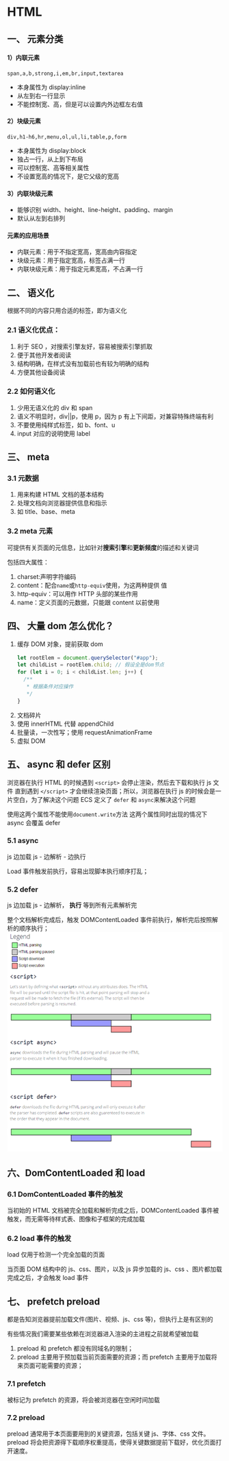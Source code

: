 # HTML

## 一、 元素分类

#### 1）内联元素

```
span,a,b,strong,i,em,br,input,textarea
```

- 本身属性为 display:inline
- 从左到右一行显示
- 不能控制宽、高，但是可以设置内外边框左右值

#### 2）块级元素

```
div,h1-h6,hr,menu,ol,ul,li,table,p,form
```

- 本身属性为 display:block
- 独占一行，从上到下布局
- 可以控制宽、高等相关属性
- 不设置宽高的情况下，是它父级的宽高

#### 3）内联块级元素

- 能够识别 width、height、line-height、padding、margin
- 默认从左到右排列

#### 元素的应用场景

- 内联元素：用于不指定宽高，宽高由内容指定
- 块级元素：用于指定宽高，标签占满一行
- 内联块级元素：用于指定元素宽高，不占满一行

## 二、 语义化

根据不同的内容只用合适的标签，即为语义化

### 2.1 语义化优点：

1. 利于 SEO ，对搜索引擎友好，容易被搜索引擎抓取
2. 便于其他开发者阅读
3. 结构明确，在样式没有加载前也有较为明确的结构
4. 方便其他设备阅读

### 2.2 如何语义化

1. 少用无语义化的 div 和 span
2. 语义不明显时，div||p，使用 p，因为 p 有上下间距，对兼容特殊终端有利
3. 不要使用纯样式标签，如 b、font、u
4. input 对应的说明使用 label

## 三、 meta

### 3.1 元数据

1. 用来构建 HTML 文档的基本结构
2. 处理文档向浏览器提供信息和指示
3. 如 title、base、meta

### 3.2 meta 元素

可提供有关页面的元信息，比如针对**搜索引擎**和**更新频度**的描述和关键词

包括四大属性：

1. charset:声明字符编码
2. content：配合`name`或`http-equiv`使用，为这两种提供 值
3. http-equiv：可以用作 HTTP 头部的某些作用
4. name：定义页面的元数据，只能跟 content 以前使用

## 四、 大量 dom 怎么优化？

1. 缓存 DOM 对象，提前获取 dom
   ```js
   let rootElem = document.querySelector("#app");
   let childList = rootElem.child; // 假设全是dom节点
   for (let i = 0; i < childList.len; j++) {
     /**
      * 根据条件对应操作
      */
   }
   ```
2. 文档碎片
3. 使用 innerHTML 代替 appendChild
4. 批量读，一次性写；使用 requestAnimationFrame
5. 虚拟 DOM

## 五、 async 和 defer 区别

浏览器在执行 HTML 的时候遇到 `<script>` 会停止渲染，然后去下载和执行 js 文件 直到遇到 `</script>` 才会继续渲染页面；所以，浏览器在执行 js 的时候会是一片空白，为了解决这个问题 ECS 定义了 `defer` 和 `async`来解决这个问题

使用这两个属性不能使用`document.write`方法
这两个属性同时出现的情况下 async 会覆盖 defer

### 5.1 async

js 边加载 js - 边解析 - 边执行

Load 事件触发前执行，容易出现脚本执行顺序打乱；

### 5.2 defer

js 边加载 js - 边解析， **执行** 等到所有元素解析完

整个文档解析完成后，触发 DOMContentLoaded 事件前执行，解析完后按照解析的顺序执行；
![](../.vuepress/public/pages/asyncdefer.jpg)

## 六、DomContentLoaded 和 load

### 6.1 DomContentLoaded 事件的触发

当初始的 HTML 文档被完全加载和解析完成之后，DOMContentLoaded 事件被触发，而无需等待样式表、图像和子框架的完成加载

### 6.2 load 事件的触发

load 仅用于检测一个完全加载的页面

当页面 DOM 结构中的 js、css、图片，以及 js 异步加载的 js、css 、图片都加载完成之后，才会触发 load 事件

## 七、 prefetch preload

都是告知浏览器提前加载文件(图片、视频、js、css 等)，但执行上是有区别的

有些情况我们需要某些依赖在浏览器进入渲染的主进程之前就希望被加载

1. preload 和 prefetch 都没有同域名的限制；
2. preload 主要用于预加载当前页面需要的资源；而 prefetch 主要用于加载将来页面可能需要的资源；

### 7.1 prefetch

被标记为 prefetch 的资源，将会被浏览器在空闲时间加载

### 7.2 preload

preload 通常用于本页面要用到的关键资源，包括关键 js、字体、css 文件。preload 将会把资源得下载顺序权重提高，使得关键数据提前下载好，优化页面打开速度。

<!-- esbuild没有prepack

- 4 处理图片文本使用 url-loader file-loader
- 5 本身用assete modules,不需要配置loader


redux -> flow 复杂了
mobx -> 闭包 @observe
mobx-lite 10kb
useReducer ->redux
recoil -->
